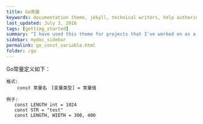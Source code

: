 ```yaml
---
title: Go常量
keywords: documentation theme, jekyll, technical writers, help authoring tools, hat replacements
last_updated: July 3, 2016
tags: [getting_started]
summary: "I have used this theme for projects that I've worked on as a professional technical writer."
sidebar: mydoc_sidebar
permalink: go_const_variable.html
folder: /go
---
```



Go常量定义如下：
  
    格式: 
        const 常量名　[变量类型] = 常量值

    例子:
       const LENGTH int = 1024
       const STR = "test"
       const LENGTH, WIDTH = 300, 400

